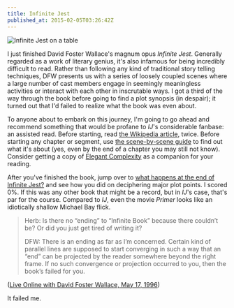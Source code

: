 ```yaml
---
title: Infinite Jest
published_at: 2015-02-05T03:26:42Z
---
```


![Infinite Jest on a table](https://pbs.twimg.com/media/B25yqPsIEAECykQ.jpg:small)

I just finished David Foster Wallace's magnum opus _Infinite Jest_. Generally regarded as a work of literary genius, it's also infamous for being incredibly difficult to read. Rather than following any kind of traditional story telling techniques, DFW presents us with a series of loosely coupled scenes where a large number of cast members engage in seemingly meaningless activities or interact with each other in inscrutable ways. I got a third of the way through the book before going to find a plot synopsis (in despair); it turned out that I'd failed to realize what the book was even about.

To anyone about to embark on this journey, I'm going to go ahead and recommend something that would be profane to _IJ_'s considerable fanbase: an assisted read. Before starting, read [the Wikipedia article](http://en.wikipedia.org/wiki/Infinite_Jest), twice. Before starting any chapter or segment, use [the scene-by-scene guide](http://faculty.sunydutchess.edu/oneill/Infinite.htm) to find out what it's about (yes, even by the end of a chapter you may still not know). Consider getting a copy of [Elegant Complexity](http://www.amazon.com/exec/obidos/ASIN/0976146533) as a companion for your reading.

After you've finished the book, jump over to [what happens at the end of Infinite Jest?](http://www.aaronsw.com/weblog/ijend) and see how you did on deciphering major plot points. I scored 0%. If this was any other book that might be a record, but in _IJ_'s case, that's par for the course. Compared to _IJ_, even the movie _Primer_ looks like an idiotically shallow Michael Bay flick.

> Herb: Is there no “ending” to “Infinite Book” because there couldn’t be? Or did you just get tired of writing it?
>
> DFW: There is an ending as far as I’m concerned. Certain kind of parallel lines are supposed to start converging in such a way that an “end” can be projected by the reader somewhere beyond the right frame. If no such convergence or projection occurred to you, then the book’s failed for you.

([Live Online with David Foster Wallace, May 17, 1996](http://www.badgerinternet.com/~bobkat/jest11a.html))

It failed me.
